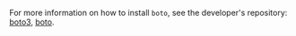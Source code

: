 For more information on how to install `boto`, see the developer's repository: [boto3](https://github.com/boto/boto3/blob/develop/README.rst#quick-start), [boto](https://github.com/boto/boto#installation).